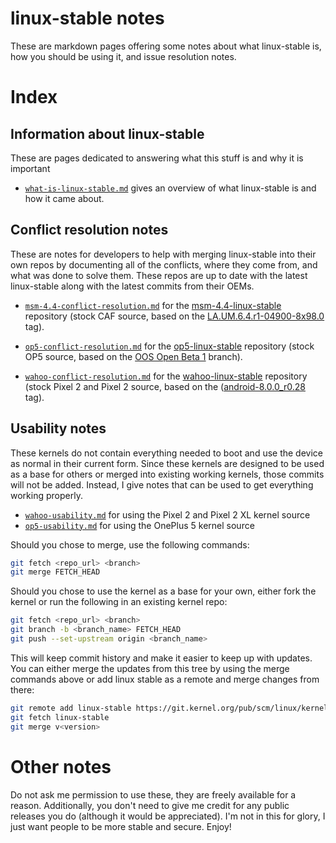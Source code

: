 # linux-stable notes

These are markdown pages offering some notes about what linux-stable is, how you should be using it, and issue resolution notes.


# Index

## Information about linux-stable

These are pages dedicated to answering what this stuff is and why it is important

- [`what-is-linux-stable.md`](what-is-linux-stable.md) gives an overview of what linux-stable is and how it came about.


## Conflict resolution notes

These are notes for developers to help with merging linux-stable into their own repos by documenting all of the conflicts, where they come from, and what was done to solve them. These repos are up to date with the latest linux-stable along with the latest commits from their OEMs.

- [`msm-4.4-conflict-resolution.md`](msm-4.4-conflict-resolution.md) for the [msm-4.4-linux-stable](https://github.com/nathanchance/msm-4.4-linux-stable) repository (stock CAF source, based on the [LA.UM.6.4.r1-04900-8x98.0](https://source.codeaurora.org/quic/la/kernel/msm-4.4/log/?h=LA.UM.6.4.r1-04900-8x98.0) tag).

- [`op5-conflict-resolution.md`](op5-conflict-resolution.md) for the [op5-linux-stable](https://github.com/nathanchance/op5-linux-stable) repository (stock OP5 source, based on the [OOS Open Beta 1](https://github.com/OnePlusOSS/android_kernel_oneplus_msm8998/commits/oneplus/QC8998_O_8.0) branch).

- [`wahoo-conflict-resolution.md`](wahoo-conflict-resolution.md) for the [wahoo-linux-stable](https://github.com/nathanchance/wahoo-linux-stable) repository (stock Pixel 2 and Pixel 2 source, based on the ([android-8.0.0_r0.28](https://android.googlesource.com/kernel/msm/+log/android-8.0.0_r0.28) tag).



## Usability notes

These kernels do not contain everything needed to boot and use the device as normal in their current form. Since these kernels are designed to be used as a base for others or merged into existing working kernels, those commits will not be added. Instead, I give notes that can be used to get everything working properly.

- [`wahoo-usability.md`](wahoo-usability.md) for using the Pixel 2 and Pixel 2 XL kernel source
- [`op5-usability.md`](wahoo-usability.md) for using the OnePlus 5 kernel source

Should you chose to merge, use the following commands:

```bash
git fetch <repo_url> <branch>
git merge FETCH_HEAD
```

Should you chose to use the kernel as a base for your own, either fork the kernel or run the following in an existing kernel repo:

```bash
git fetch <repo_url> <branch>
git branch -b <branch_name> FETCH_HEAD
git push --set-upstream origin <branch_name>
```

This will keep commit history and make it easier to keep up with updates. You can either merge the updates from this tree by using the merge commands above or add linux stable as a remote and merge changes from there:

```bash
git remote add linux-stable https://git.kernel.org/pub/scm/linux/kernel/git/stable/linux-stable.git/
git fetch linux-stable
git merge v<version>
```


# Other notes

Do not ask me permission to use these, they are freely available for a reason. Additionally, you don't need to give me credit for any public releases you do (although it would be appreciated). I'm not in this for glory, I just want people to be more stable and secure. Enjoy!
